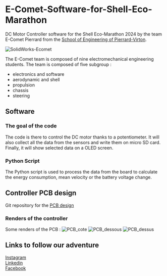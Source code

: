 # E-Comet-Software-for-Shell-Eco-Marathon
DC Motor Controller software for the Shell Eco-Marathon 2024 by the team E-Comet Pierrard from the [School of Engineering of Pierrard-Virton](https://www.henallux.be/ecole-dingenieurs-departement-ingenieur-industriel-de-pierrard-virton).

![SolidWorks-Ecomet](https://github.com/HugoBrunner/E-Comet-Software-for-Shell-Eco-Marathon/assets/146762597/fdcfead4-378e-41e6-80af-602ade4bbf07)

The E-Comet team is composed of nine electromechanical engineering students. The team is composed of five subgroup :
- electronics and software
- aerodynamic and shell
- propulsion
- chassis
- steering

## Software

### The goal of the code
The code is there to control the DC motor thanks to a potentiometer. It will also collect all the data from the sensors and write them on micro SD card. Finally, it will show selected data on a OLED screen.

### Python Script
The Python script is used to process the data from the board to calculate the energy consumption, mean velocity or the battery voltage change.

## Controller PCB design

Git repository for the [PCB design](https://cadlab.io/project/27305/master/files)

### Renders of the controller

Some renders of the PCB :
![PCB_cote](https://github.com/HugoBrunner/E-Comet-Software-for-Shell-Eco-Marathon/assets/146762597/f9fb2a41-4999-4e1d-90c8-e5f32ad385d9)
![PCB_dessous](https://github.com/HugoBrunner/E-Comet-Software-for-Shell-Eco-Marathon/assets/146762597/2173212e-2715-44cf-a522-24eec73d3cae)
![PCB_dessus](https://github.com/HugoBrunner/E-Comet-Software-for-Shell-Eco-Marathon/assets/146762597/059b0242-5ef5-439a-95d5-404cf600eb5a)

## Links to follow our adventure
[Instagram](https://www.instagram.com/pierrardecomet/?igshid=MzRlODBiNWFlZA%3D%3D)  
[Linkedin](https://www.linkedin.com/company/e-comet-pierrard/)  
[Facebook](https://www.facebook.com/profile.php?id=100092158477900)
